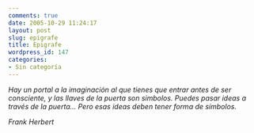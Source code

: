 ```yaml
---
comments: true
date: 2005-10-29 11:24:17
layout: post
slug: epigrafe
title: Epigrafe
wordpress_id: 147
categories:
- Sin categoría
---
```


_Hay un portal a la imaginación al que tienes que entrar antes de ser consciente, y las llaves de la puerta son simbolos. Puedes pasar ideas a través de la puerta... Pero esas ideas deben tener forma de símbolos._

_Frank Herbert_



